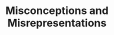 ---
title: Misconceptions and Misrepresentations
section: Expedition
layout: page
permalink: /misconceptions.html
original: https://www.lib.uidaho.edu/digital/L3/ShowOneObjectSiteID34ObjectID139.html
---